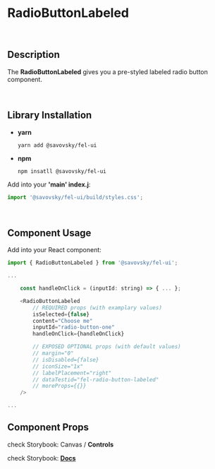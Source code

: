 # RadioButtonLabeled

&nbsp;

## Description

The **RadioButtonLabeled** gives you a pre-styled labeled radio button component.

&nbsp;

## Library Installation

- **yarn**

    `yarn add @savovsky/fel-ui`

- **npm**

    `npm insatll @savovsky/fel-ui`

Add into your **'main' index.j**:

```javascript
import '@savovsky/fel-ui/build/styles.css';
```

&nbsp;

## Component Usage

Add into your React component:

```javascript
import { RadioButtonLabeled } from '@savovsky/fel-ui';

...

    const handleOnClick = (inputId: string) => { ... };

    <RadioButtonLabeled
        // REQUIRED props (with examplary values)
        isSelected={false}
        content="Choose me"
        inputId="radio-button-one"
        handleOnClick={handleOnClick}

        // EXPOSED OPTIONAL props (with default values)
        // margin="0"
        // isDisabled={false}
        // iconSize="1x"
        // labelPlacement="right"
        // dataTestid="fel-radio-button-labeled"
        // moreProps={{}}
    />

...
```

## Component Props

check Storybook: Canvas / **Controls**

check Storybook: [**Docs**](https://www.savovsky.com/fel/?path=/docs/ui-radiobuttons-radiobuttonlabeled--active)

&nbsp;
